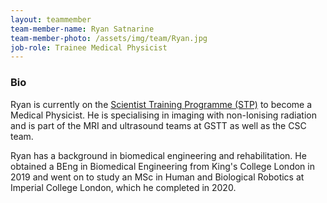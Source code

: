 ```yaml
---
layout: teammember
team-member-name: Ryan Satnarine
team-member-photo: /assets/img/team/Ryan.jpg
job-role: Trainee Medical Physicist 
---
```


### Bio
Ryan is currently on the [Scientist Training Programme (STP)](/stp.html) to become a Medical Physicist. He is specialising in 
imaging with non-Ionising radiation and is part of the MRI and ultrasound teams at GSTT as well as the CSC team. 

Ryan has a background in biomedical engineering and rehabilitation. He obtained a BEng in Biomedical Engineering from 
King's College London in 2019 and went on to study an MSc in Human and Biological Robotics at Imperial College London,
which he completed in 2020.


